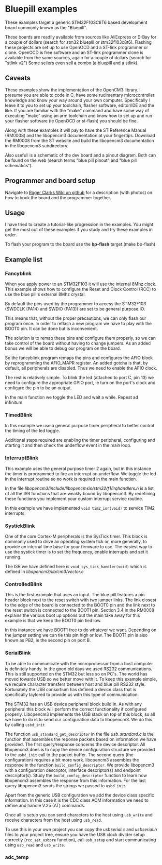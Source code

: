 # Bluepill examples

These examples target a generic STM32F103C8T6 based development board commonly
known as the "Bluepill".

These boards are readily available from sources like AliExpress or E-Bay for a 
couple of dollars (search for stm32 bluepill or stm32f103c8t6). Flashing these
projects are set up to use OpenOCD and a ST-link programmer or clone.
OpenOCD is free software and an ST-link programmer clone is available from the 
same sources, again for a couple of dollars (search for "stlink v2")
Some sellers even sell a combo (a bluepill and a stlink).

## Caveats

These examples show the implementation of the OpenCM3 library. I presume you
are able to code in C, have some rudimentary microcontroller knowledge and
know your way around your own computer. Specifically I leave it to you to set
up your toolchain, flasher software, editor/IDE and the like. If you are
familiar with the "make" command and have some way of executing "make" using 
an arm toolchain and know how to set up and run your flasher software
(ie OpenOCD or st-flash) you should be fine.

Along with these examples it will pay to have the ST Reference Manual (RM0008)
and the libopencm3 documentation at your fingertips. Download the RM0008 from
the ST website and build the libopencm3 documentation in the libopencm3 
subdirectory.

Also usefull is a schematic of the dev board and a pinout diagram. Both can be
found on the web (search terms "blue pill pinout" and "blue pill schematics").


## Programmer and board setup

Navigate to [Roger Clarks Wiki on github](https://github.com/rogerclarkmelbourne/Arduino_STM32/wiki/Programming-an-STM32F103XXX-with-a-generic-%22ST-Link-V2%22-programmer-from-Linux)
for a description (with photos) on how to hook the board and the programmer together.

## Usage

I have tried to create a tutorial-like progression in the examples. You might
get the most out of these examples if you study and try these examples in order.

To flash your program to the board use the **bp-flash** target (make bp-flash).

## Example list

### Fancyblink

When you apply power to an STM32F103 it will use the internal 8Mhz clock.
This example shows how to configure the Reset and Clock Control (RCC) to
use the blue pill's external 8Mhz crystal.

By default the pins used by the programmer to access the STM32F103
(SWDCLK (PA14) and SWDIO (PA13)) are set to be general purpose IO.

This means that, without the proper precautions, we can only flash our program 
once. In order to reflash a new program we have to play with the BOOT0 pin.
It can be done but is inconvenient.

The solution is to remap these pins and configure them properly, so we can take
control of the board without having to change jumpers.
As an added bonus we will be able to debug our program on the board.

So the fancyblink program remaps the pins and configures the AFIO block by
reprogramming the AFIO_MAPR register. An added gotcha is that, by default,
all peripherals are disabled. Thus we need to enable the AFIO clock.

The rest is relatively simple. To blink the led (attached to port C, pin 13) we
need to configure the appropriate GPIO port, ie turn on the port's clock and
configure the pin to be an output.

In the main function we toggle the LED and wait a while. Repeat ad infinitum.

### TimedBlink

In this example we use a general purpose timer peripheral to better control
the timing of the led toggle.

Additional steps required are enabling the timer peripheral, configuring and
starting it and then check the underflow event in the main loop.

### InterruptBlink

This example uses the general purpose timer 2 again, but in this instance the
timer is programmed to fire an interrupt on underflow.
We toggle the led in the interrupt routine so no work is required in the main
function.

In the file *libopencm3/include/libopencmsis/stm32/f1/irqhandlers.h* is a list
of all the ISR functions that are weakly bound by libopencm3. By redefining
these functions you implement your custom interrupt service routine.

In this example we have implemented `void tim2_isr(void)` to service TIM2 interrupts.

### SystickBlink

One of the core Cortex-M peripherals is the SysTick timer. This block is commonly
used to drive an operating system tick or, more generally, to provide an internal
time base for your firmware to use.
The easiest way to use the systick timer is to set the frequency, enable interrupts
and set it running.

The ISR we have defined here is `void sys_tick_handler(void)` which is defined in 
*libopencm3/lib/cm3/vector.c*

### ControlledBlink

This is the first example that uses an input. The blue pill features a pin header block next
to the reset switch with two jumper links. The link closest to the edge of the board
is connected to the BOOT0 pin and the link next to the reset switch is connected to
the BOOT1 pin. Section 3.4 in the RM0008 explains the various boot up options but
the main take away for this example is that we keep the BOOT0 pin tied low.

In this instance we have BOOT1 free to do whatever we want. Depending on the jumper
setting we can tie this pin high or low. The BOOT1 pin is also known as PB2, ie the
second pin on port B.

### SerialBlink

To be able to communicate with the microprocessor from a host computer is definitely handy.
In the good old days we used RS232 communications. This is still supported on the STM32
but less so on PC's. The world has moved towards USB so we better move with it.
To keep this example simple, we require character transfers between host and blue pill
RS232 style. Fortunately the USB consortium has defined a device class that is specifically
taylored to provide us with this type of communication.

The STM32 has an USB device peripheral block build in. As with any peripheral
this block will perform the correct functionality if configured properly. Libopencm3 implements
the USB stack on top of this block, so all we have to do is to send our configuration data
to libopencm3. We do this by calling `usbd_init`

The function `usb_standard_get_descriptor` in the file *usb_standard.c* is the function that
assembles the reponse packets based on information we have provided.
The first query/response concerns the device descriptor. All libopencm3 does is to copy the
device configuration structure we provided to the `usbd_init` call to the packet buffer.
The second query (the configuration) requires a bit more work. libopencm3 assembles the response
in the function `build_config_descriptor`. We provide libopencm3 with a configuration
descriptor, interface descriptor(s) and endpoint descriptor(s). Study the `build_config_descriptor`
function to learn how libopencm3 assembles the response from this information.
For the last query libopencm3 sends the strings we passed to `usbd_init`.

Apart from the generic USB configuration we add the device class specific information. In
this case it is the CDC class ACM information we need to define and handle V.25 (AT) commands.

Once all is setup you can send characters to the host using `usb_write` and receive characters
from the host using `usb_read`.

To use this in your own project you can copy the *usbserial.c* and *usbserial.h* files to
your project tree, ensure you have the USB clock divider setup correctly (`rcc_set_usbpre` function),
call `usb_setup` and start communicating using `usb_read` and `usb_write`.

### adc_temp


